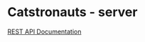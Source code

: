 # Catstronauts - server

[REST API Documentation](https://odyssey-lift-off-rest-api.herokuapp.com/docs)
